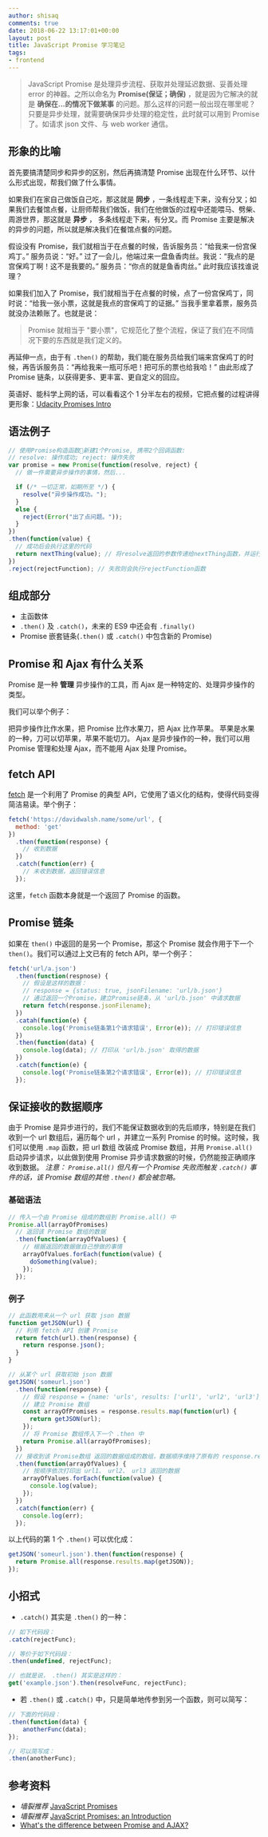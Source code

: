 ```yaml
---
author: shisaq
comments: true
date: 2018-06-22 13:17:01+00:00
layout: post
title: JavaScript Promise 学习笔记
tags:
- frontend
---
```


> JavaScript Promise 是处理异步流程、获取并处理延迟数据、妥善处理 error 的神器。之所以命名为 **Promise(保证；确保)** ，就是因为它解决的就是 **确保在...的情况下做某事** 的问题。那么这样的问题一般出现在哪里呢？只要是异步处理，就需要确保异步处理的稳定性，此时就可以用到 Promise 了。如请求 json 文件、与 web worker 通信。

## 形象的比喻

首先要搞清楚同步和异步的区别，然后再搞清楚 Promise 出现在什么环节、以什么形式出现，帮我们做了什么事情。

如果我们在家自己做饭自己吃，那这就是 **同步** ，一条线程走下来，没有分叉；如果我们去餐馆点餐，让厨师帮我们做饭，我们在他做饭的过程中还能喂马、劈柴、周游世界，那这就是 **异步** ， 多条线程走下来，有分叉。而 Promise 主要是解决的异步的问题，所以就是解决我们在餐馆点餐的问题。

假设没有 Promise，我们就相当于在点餐的时候，告诉服务员：“给我来一份宫保鸡丁。” 服务员说：“好。” 过了一会儿，他端过来一盘鱼香肉丝。我说：“我点的是宫保鸡丁啊！这不是我要的。” 服务员：“你点的就是鱼香肉丝。” 此时我应该找谁说理？

如果我们加入了 Promise，我们就相当于在点餐的时候，点了一份宫保鸡丁，同时说：“给我一张小票，这就是我点的宫保鸡丁的证据。” 当我手里拿着票，服务员就没办法赖账了。也就是说：

> Promise 就相当于 "要小票"，它规范化了整个流程，保证了我们在不同情况下要的东西就是我们定义的。

再延伸一点，由于有 `.then()` 的帮助，我们能在服务员给我们端来宫保鸡丁的时候，再告诉服务员：“再给我来一瓶可乐吧！把可乐的票也给我哈！” 由此形成了 Promise 链条，以获得更多、更丰富、更自定义的回应。

英语好、能科学上网的话，可以看看这个 1 分半左右的视频，它把点餐的过程讲得更形象：[Udacity Promises Intro](https://www.youtube.com/watch?v=8L1a-_c8mCg)

## 语法例子

```javascript
// 使用Promise构造函数新建1个Promise, 携带2个回调函数:
// resolve: 操作成功; reject: 操作失败
var promise = new Promise(function(resolve, reject) {
  // 做一件需要异步操作的事情，然后...

  if (/* 一切正常，如期所至 */) {
    resolve("异步操作成功。");
  }
  else {
    reject(Error("出了点问题。"));
  }
})
.then(function(value) {
  // 成功后会执行这里的代码
  return nextThing(value); // 将resolve返回的参数传递给nextThing函数，并运行
})
.reject(rejectFunction); // 失败则会执行rejectFunction函数
```

## 组成部分

- 主函数体
- `.then()` 及 `.catch()`，未来的 ES9 中还会有 `.finally()`
- Promise 嵌套链条(`.then()` 或 `.catch()` 中包含新的 Promise)

## Promise 和 Ajax 有什么关系

Promise 是一种 **管理** 异步操作的工具，而 Ajax 是一种特定的、处理异步操作的类型。

我们可以举个例子：

把异步操作比作水果，把 Promise 比作水果刀，把 Ajax 比作苹果。
苹果是水果的一种，刀可以切苹果，苹果不能切刀。
Ajax 是异步操作的一种，我们可以用 Promise 管理和处理 Ajax，而不能用 Ajax 处理 Promise。

## fetch API

[fetch](https://davidwalsh.name/fetch) 是一个利用了 Promise 的典型 API，它使用了语义化的结构，使得代码变得简洁易读。举个例子：

```javascript
fetch('https://davidwalsh.name/some/url', {
  method: 'get'
})
  .then(function(response) {
    // 收到数据
  })
  .catch(function(err) {
    // 未收到数据，返回错误信息
  });
```

这里，`fetch` 函数本身就是一个返回了 Promise 的函数。

## Promise 链条

如果在 `then()` 中返回的是另一个 Promise，那这个 Promise 就会作用于下一个 `then()`。我们可以通过上文已有的 fetch API，举一个例子：

```javascript
fetch('url/a.json')
  .then(function(respnose) {
    // 假设是这样的数据：
    // response = {status: true, jsonFilename: 'url/b.json'}
    // 通过返回一个Promise，建立Promise链条，从 'url/b.json' 中请求数据
    return fetch(response.jsonFilename);
  })
  .catah(function(e) {
    console.log('Promise链条第1个请求错误', Error(e)); // 打印错误信息
  })
  .then(function(data) {
    console.log(data); // 打印从 'url/b.json' 取得的数据
  })
  .catch(function(e) {
    console.log('Promise链条第2个请求错误', Error(e)); // 打印错误信息
  });
```

## 保证接收的数据顺序

由于 Promise 是异步进行的，我们不能保证数据收到的先后顺序，特别是在我们收到一个 url 数组后，遍历每个 url ，并建立一系列 Promise 的时候。这时候，我们可以使用 `.map` 函数，把 url 数组 改装成 Promise 数组，并用 `Promise.all()` 启动异步请求，以此做到使用 Promise 异步请求数据的时候，仍然能按正确顺序收到数据。 _注意： `Promise.all()` 但凡有一个 Promise 失败而触发 `.catch()` 事件的话，该 Promise 数组的其他 `.then()` 都会被忽略。_

### 基础语法

```javascript
// 传入一个由 Promise 组成的数组到 Promise.all() 中
Promise.all(arrayOfPromises)
  // 返回该 Promise 数组的数据
  .then(function(arrayOfValues) {
    // 根据返回的数据做自己想做的事情
    arrayOfValues.forEach(function(value) {
      doSomething(value);
    });
  });
```

### 例子

```javascript
// 此函数用来从一个 url 获取 json 数据
function getJSON(url) {
  // 利用 fetch API 创建 Promise
  return fetch(url).then(response) {
    return response.json();
  }
}

// 从某个 url 获取初始 json 数据
getJSON('someurl.json')
  .then(function(response) {
    // 假设 response = {name: 'urls', results: ['url1', 'url2', 'url3']}
    // 建立 Promise 数组
    const arrayOfPromises = response.results.map(function(url) {
      return getJSON(url);
    });
    // 将 Promise 数组传入下一个 .then 中
    return Promise.all(arrayOfPromises);
  })
  // 接收到该 Promise数组 返回的数据组成的数组，数据顺序维持了原有的 response.results 中的顺序：url1 返回的数据, url2 返回的数据, url3 返回的数据
  .then(function(arrayOfValues) {
    // 按顺序依次打印出 url1、 url2、 url3 返回的数据
    arrayOfValues.forEach(function(value) {
      console.log(value);
    });
  })
  .catch(function(err) {
    console.log(err);
  });
```

以上代码的第 1 个 `.then()` 可以优化成：

```javascript
getJSON('someurl.json').then(function(response) {
  return Promise.all(response.results.map(getJSON));
});
```

## 小招式

- `.catch()` 其实是 `.then()` 的一种：

```javascript
// 如下代码段：
.catch(rejectFunc);

// 等价于如下代码段：
.then(undefined, rejectFunc);

// 也就是说， .then() 其实是这样的：
get('example.json').then(resolveFunc, rejectFunc);
```

- 若 `.then()` 或 `.catch()` 中，只是简单地传参到另一个函数，则可以简写：

```javascript
// 下面的代码段：
.then(function(data) {
    anotherFunc(data);
});

// 可以简写成：
.then(anotherFunc);
```

## 参考资料

- _墙裂推荐_ [JavaScript Promises](https://www.udacity.com/course/javascript-promises--ud898)
- _墙裂推荐_ [JavaScript Promises: an Introduction](https://developers.google.com/web/fundamentals/primers/promises)
- [What's the difference between Promise and AJAX?](https://stackoverflow.com/a/39757547/5769598)
